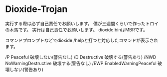 # Dioxide-Trojan
実行する際は必ず自己責任でお願いします。
僕が三週間くらいで作ったトロイの木馬です。
実行は自己責任でお願いします。
dioxide.binはMBRです。

コマンドプロンプトなどでdioxide /helpと打つと対応したコマンドが表示されます。

/P Peaceful 破壊しない(警告なし)
/D Destructive 破壊する(警告あり)
/NWD NoWarningDestructive 破壊する(警告なし)
/EWP EnabledWarningPeaceful 破壊しない(警告あり)
